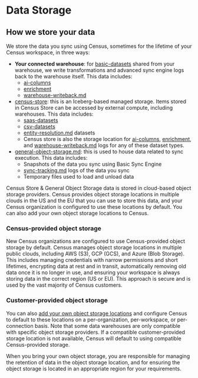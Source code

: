 # Data Storage

## How we store your data

We store the data you sync using Census, sometimes for the lifetime of your Census workspace, in three ways:&#x20;

* **Your connected warehouse**: for [basic-datasets](../../datasets/basic-datasets/ "mention") shared from your warehouse, we write transformations and advanced sync engine logs back to the warehouse itself. This data includes:
  * [ai-columns](../../datasets/ai-columns/ "mention")
  * [enrichment](../../datasets/enrichment/ "mention")
  * [warehouse-writeback.md](../../syncs/sync-monitoring/warehouse-writeback.md "mention")
* [census-store](census-store/ "mention"): this is an Iceberg-based managed storage. Items stored in Census Store can be accessed by external compute, including warehouses. This data includes:
  * [saas-datasets](../../datasets/saas-datasets/ "mention")
  * [csv-datasets](../../datasets/csv-datasets/ "mention")
  * [entity-resolution.md](../../datasets/entity-resolution.md "mention") datasets
  * Census store is also the storage location for [ai-columns](../../datasets/ai-columns/ "mention"), [enrichment](../../datasets/enrichment/ "mention"), and [warehouse-writeback.md](../../syncs/sync-monitoring/warehouse-writeback.md "mention") logs for any of these dataset types.
* [general-object-storage.md](general-object-storage.md "mention"): this is used to house data related to sync execution. This data includes:
  * Snapshots of the data you sync using Basic Sync Engine
  * [sync-tracking.md](../../syncs/sync-monitoring/sync-tracking.md "mention") logs of the data you sync
  * Temporary files used to load and unload data

Census Store & General Object Storage data is stored in cloud-based object storage providers. Census provides object storage locations in multiple clouds in the US and the EU that you can use to store this data, and your Census organization is configured to use these locations by default. You can also add your own object storage locations to Census.

### Census-provided object storage

New Census organizations are configured to use Census-provided object storage by default. Census manages object storage locations in multiple public clouds, including AWS (S3), GCP (GCS), and Azure (Blob Storage). This includes managing credentials with narrow permissions and short lifetimes, encrypting data at rest and in transit, automatically removing old data once it is no longer in use, and ensuring your workspace is always storing data in the correct region (US or EU). This approach is secure and is used by the vast majority of Census customers.

### Customer-provided object storage

You can also [add your own object storage locations](bring-your-own-bucket/) and configure Census to default to these locations on a per-organization, per-workspace, or per-connection basis. Note that some data warehouses are only compatible with specific object storage providers. If a compatible customer-provided storage location is not available, Census will default to using compatible Census-provided storage.

When you bring your own object storage, you are responsible for managing the retention of data in the object storage location, and for ensuring the object storage is located in an appropriate region for your requirements.
